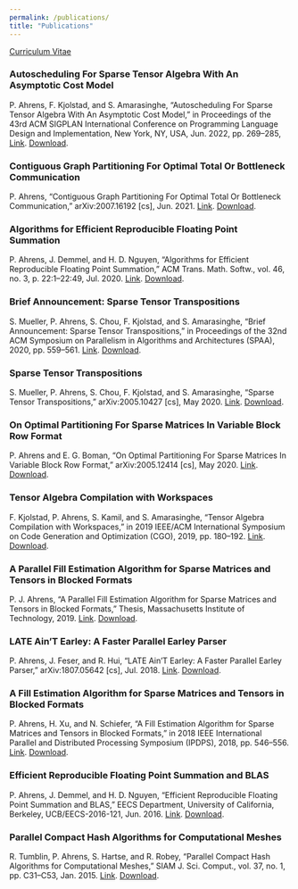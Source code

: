 ```yaml
---
permalink: /publications/
title: "Publications"
---
```


[Curriculum Vitae](/assets/documents/peter_ahrens_cv.pdf)

### Autoscheduling For Sparse Tensor Algebra With An Asymptotic Cost Model
P. Ahrens, F. Kjolstad, and S. Amarasinghe, “Autoscheduling For Sparse Tensor Algebra With An Asymptotic Cost Model,” in Proceedings of the 43rd ACM SIGPLAN International Conference on Programming Language Design and Implementation, New York, NY, USA, Jun. 2022, pp. 269–285, [Link](https:/doi.org/10.1145/3519939.3523442). [Download](/assets/documents/ahrens_autoscheduling_2022.pdf).

### Contiguous Graph Partitioning For Optimal Total Or Bottleneck Communication
P. Ahrens, “Contiguous Graph Partitioning For Optimal Total Or Bottleneck Communication,” arXiv:2007.16192 [cs], Jun. 2021.
[Link](https://arxiv.org/abs/2007.16192v4). [Download](/assets/documents/ahrens_contiguous_2021.pdf).

### Algorithms for Efficient Reproducible Floating Point Summation
P. Ahrens, J. Demmel, and H. D. Nguyen, “Algorithms for Efficient Reproducible Floating Point Summation,” ACM Trans. Math. Softw., vol. 46, no. 3, p. 22:1–22:49, Jul. 2020.
[Link](https://doi.org/10.1145/3389360). [Download](/assets/documents/ahrens_algorithms_2020.pdf).

### Brief Announcement: Sparse Tensor Transpositions
S. Mueller, P. Ahrens, S. Chou, F. Kjolstad, and S. Amarasinghe, “Brief Announcement: Sparse Tensor Transpositions,” in Proceedings of the 32nd ACM Symposium on Parallelism in Algorithms and Architectures (SPAA), 2020, pp. 559–561.
[Link](https://doi.org/10.1145/3350755.3400245). [Download](/assets/documents/mueller_sparse_2020.pdf).

### Sparse Tensor Transpositions
S. Mueller, P. Ahrens, S. Chou, F. Kjolstad, and S. Amarasinghe, “Sparse Tensor Transpositions,” arXiv:2005.10427 [cs], May 2020.
[Link](https://arxiv.org/abs/2005.10427v1). [Download](/assets/documents/mueller_sparse_2020-1.pdf).

### On Optimal Partitioning For Sparse Matrices In Variable Block Row Format
P. Ahrens and E. G. Boman, “On Optimal Partitioning For Sparse Matrices In Variable Block Row Format,” arXiv:2005.12414 [cs], May 2020.
[Link](http://arxiv.org/abs/2005.12414). [Download](/assets/documents/ahrens_optimal_2020.pdf).

### Tensor Algebra Compilation with Workspaces
F. Kjolstad, P. Ahrens, S. Kamil, and S. Amarasinghe, “Tensor Algebra Compilation with Workspaces,” in 2019 IEEE/ACM International Symposium on Code Generation and Optimization (CGO), 2019, pp. 180–192.
[Link](https://doi.org/10.1109/CGO.2019.8661185). [Download](/assets/documents/kjolstad_tensor_2019.pdf).

### A Parallel Fill Estimation Algorithm for Sparse Matrices and Tensors in Blocked Formats
P. J. Ahrens, “A Parallel Fill Estimation Algorithm for Sparse Matrices and Tensors in Blocked Formats,” Thesis, Massachusetts Institute of Technology, 2019.
[Link](https://dspace.mit.edu/handle/1721.1/121653). [Download](/assets/documents/ahrens_parallel_2019.pdf).

### LATE Ain’T Earley: A Faster Parallel Earley Parser
P. Ahrens, J. Feser, and R. Hui, “LATE Ain’T Earley: A Faster Parallel Earley Parser,” arXiv:1807.05642 [cs], Jul. 2018.
[Link](http://arxiv.org/abs/1807.05642). [Download](/assets/documents/ahrens_late_2018.pdf).

### A Fill Estimation Algorithm for Sparse Matrices and Tensors in Blocked Formats
P. Ahrens, H. Xu, and N. Schiefer, “A Fill Estimation Algorithm for Sparse Matrices and Tensors in Blocked Formats,” in 2018 IEEE International Parallel and Distributed Processing Symposium (IPDPS), 2018, pp. 546–556.
[Link](https://doi.org/10.1109/IPDPS.2018.00064). [Download](/assets/documents/ahrens_fill_2018.pdf).

### Efficient Reproducible Floating Point Summation and BLAS
P. Ahrens, J. Demmel, and H. D. Nguyen, “Efficient Reproducible Floating Point Summation and BLAS,” EECS Department, University of California, Berkeley, UCB/EECS-2016-121, Jun. 2016.
[Link](http://www2.eecs.berkeley.edu/Pubs/TechRpts/2016/EECS-2016-121.html). [Download](/assets/documents/ahrens_efficient_2016.pdf).

### Parallel Compact Hash Algorithms for Computational Meshes
R. Tumblin, P. Ahrens, S. Hartse, and R. Robey, “Parallel Compact Hash Algorithms for Computational Meshes,” SIAM J. Sci. Comput., vol. 37, no. 1, pp. C31–C53, Jan. 2015.
[Link](https://doi.org/10.1137/13093371X). [Download](/assets/documents/tumblin_parallel_2015.pdf).
